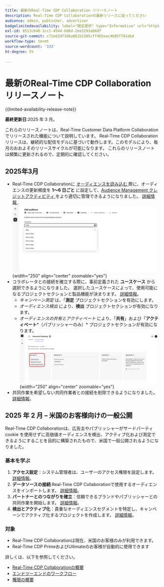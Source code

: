 ```yaml
---
title: 最新のReal-Time CDP Collaboration リリースノート
description: Real-Time CDP Collaborationの最新リリースに従ってください
audience: admin, publisher, advertiser
badgelimitedavailability: label="限定提供" type="Informative" url="https://helpx.adobe.com/legal/product-descriptions/real-time-customer-data-platform-collaboration.html newtab=true"
exl-id: 8513c648-1cc1-4544-b86d-2ee3193ab60f
source-git-commit: c71e63df166a061b1585cff4b5eac4605f741eb4
workflow-type: tm+mt
source-wordcount: '333'
ht-degree: 5%

---
```


# 最新のReal-Time CDP Collaboration リリースノート

{{limited-availability-release-note}}

**最終更新日**:2025 年 3 月。

これらのリリースノートは、Real-Time Customer Data Platform Collaborationでリリースされた機能について説明しています。 Real-Time CDP Collaboration リリースは、継続的な配信モデルに基づいて動作します。このモデルにより、毎月のおおよそのリリースサイクルが可能になります。 これらのリリースノートは頻繁に更新されるので、定期的に確認してください。

## 2025年3月

* Real-Time CDP Collaborationに [ オーディエンスを読み込む ](/help/guide/setup/onboard-audiences.md) 際に、オーディエンスの更新頻度を **1～6 日ごと** に設定して、[Audience Management クレジットアクティビティ ](/help/guide/setup/my-activity.md#types-of-activities) をより適切に管理できるようになりました。 [ 詳細情報 ](/help/guide/setup/onboard-audiences.md#schedule). <br> ![ オーディエンスメンバーシップを更新するための様々な頻度インターバルを示すスケジュール画面。](/help/assets/setup/add-manage-audiences/Step-Schedule-Set-Frequency.png " オーディエンスメンバーシップを更新するための様々な頻度インターバルを示すスケジュール画面。"){width="250" align="center" zoomable="yes"}
* コラボレータとの接続を確立する際に、事前定義された **ユースケース** から選択できるようになりました。 選択したユースケースによって、使用可能になるプロジェクトセクションと製品機能が決まります。 [詳細情報](/help/guide/collaborate/manage-projects.md#project-use-cases)。
   * *キャンペーン測定* は、「**測定** プロジェクトセクションを有効にします。
   * *オーディエンス検出* により、**検出** プロジェクトセクションが有効になります。
   * *オーディエンスの共有とアクティベート* により、「**共有**」および「**アクティベート***（パブリッシャーのみ）* プロジェクトセクションが有効になります。<br> ![ 接続ビューでハイライト表示されているユースケース。](/help/assets/release-notes/2025/use-cases.png " 接続ビューでハイライト表示されているユースケース "){width="250" align="center" zoomable="yes"}
* 共同作業を希望しない共同作業者との接続を削除できるようになりました。 [詳細情報](/help/guide/connect/establishing-connections.md#delete-connections)。


## 2025 年 2 月 – 米国のお客様向けの一般公開

Real-Time CDP Collaborationは、広告主やパブリッシャーがサードパーティ cookie を使用せずに高価値オーディエンスを検出、アクティブ化および測定できるようにすることを目的に構築されたもので、米国で一般公開されるようになりました。

### 基本を学ぶ

1. **アクセス設定**：システム管理者は、ユーザーのアクセス権限を設定します。 [詳細情報](/help/guide/permissions/manage-user-access.md#RTCDP-collaboration-access)。
2. **データソースの接続**:Real-Time CDP Collaborationで使用するオーディエンスをインポートします。 [詳細情報](/help/guide/setup/onboard-audiences.md)。
3. **パートナーとのつながりを確立**：信頼できるブランドやパブリッシャーとの共同作業を開始します。 [詳細情報](/help/guide/connect/establishing-connections.md)。
4. **検出とアクティブ化**：貴重なオーディエンスセグメントを特定し、キャンペーンでアクティブ化するプロジェクトを作成します。 [詳細情報](/help/guide/collaborate/manage-projects.md)。

### 対象

* Real-Time CDP Collaborationは現在、米国のお客様のみが利用できます。
* Real-Time CDP PrimeおよびUltimateのお客様が自動的に使用できます

詳しくは、以下を参照してください。

* [Real-Time CDP Collaborationの概要](/help/guide/home.md)
* [エンドツーエンドのワークフロー](/help/guide/end-to-end-workflow.md)
* [権限の概要](/help/guide/permissions/overview.md)
